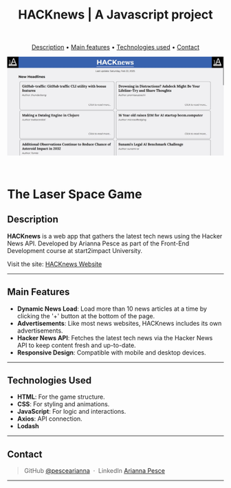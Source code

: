 <div align='center'>
        <h1>HACKnews | A Javascript project</h1>   
</div>

<br>

<div align='center'>
<p>
  <a href="#description">Description</a> •
  <a href="#main-features">Main features</a> •
  <a href="#technologies-used">Technologies used</a> •
  <a href="#contact">Contact</a>
</p>
</div>

![screenshot](./assets/img/Hacknews-screen-d.JPG)

<br>

# The Laser Space Game

## Description  

**HACKnews** is a web app that gathers the latest tech news using the Hacker News API. Developed by Arianna Pesce as part of the Front-End Development course at start2impact University.

Visit the site:
[HACKnews Website](https://hecknews-arianna-pesce.web.app/)

---  

## Main Features  

- **Dynamic News Load**: Load more than 10 news articles at a time by clicking the '+' button at the bottom of the page.
- **Advertisements**: Like most news websites, HACKnews includes its own advertisements.
- **Hacker News API**: Fetches the latest tech news via the Hacker News API to keep content fresh and up-to-date.
- **Responsive Design**: Compatible with mobile and desktop devices.  

---  

## Technologies Used  

- **HTML**: For the game structure.  
- **CSS**: For styling and animations.  
- **JavaScript**: For logic and interactions.  
- **Axios**: API connection.
- **Lodash**

---  

## Contact

> GitHub [@pescearianna](https://github.com/pescearianna) &nbsp;&middot;&nbsp;
> LinkedIn [Arianna Pesce](https://www.linkedin.com/in/ariannapesce/)

---
